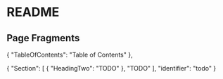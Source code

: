 # README

## Page Fragments
{
  "TableOfContents": "Table of Contents"
},

{
  "Section": [
    {
      "HeadingTwo": "TODO"
    },
    "TODO"
  ],
  "identifier": "todo"
}